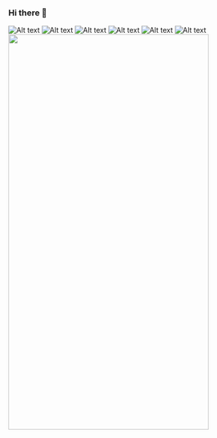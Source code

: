 ### Hi there 👋
![Alt text](https://u.netology.ru/backend/uploads/legacy/shared_diplomas/image/385178/81764675ef1418c4c58e160be7cac63e.png)
![Alt text](https://u.netology.ru/backend/uploads/legacy/shared_diplomas/image/391232/a4963a58748759bd67f4b31f16257209.png)
![Alt text](https://u.netology.ru/backend/uploads/legacy/shared_diplomas/image/399391/3b6e5db6623a6d0a40efc568f87a718a.png)
![Alt text](https://u.netology.ru/backend/uploads/legacy/shared_diplomas/image/408464/1ffe8e911df07a6fa2d0c1c66e1da236.png)
![Alt text](https://u.netology.ru/backend/uploads/legacy/shared_diplomas/image/413970/1b472f1138b578d9c67b3e8ce5f3180a.png)
![Alt text](https://u.netology.ru/backend/uploads/legacy/shared_diplomas/image/423417/c248060d1d2a69be3862e5fb32bb2489.png)
<img src="https://u.netology.ru/backend/uploads/legacy/shared_diplomas/image/385178/81764675ef1418c4c58e160be7cac63e.png" width="400" height="790">

<!--
**wineperm/wineperm** is a ✨ _special_ ✨ repository because its `README.md` (this file) appears on your GitHub profile.

Here are some ideas to get you started:

- 🔭 I’m currently working on ...
- 🌱 I’m currently learning ...
- 👯 I’m looking to collaborate on ...
- 🤔 I’m looking for help with ...
- 💬 Ask me about ...
- 📫 How to reach me: ...
- 😄 Pronouns: ...
- ⚡ Fun fact: ...
-->
